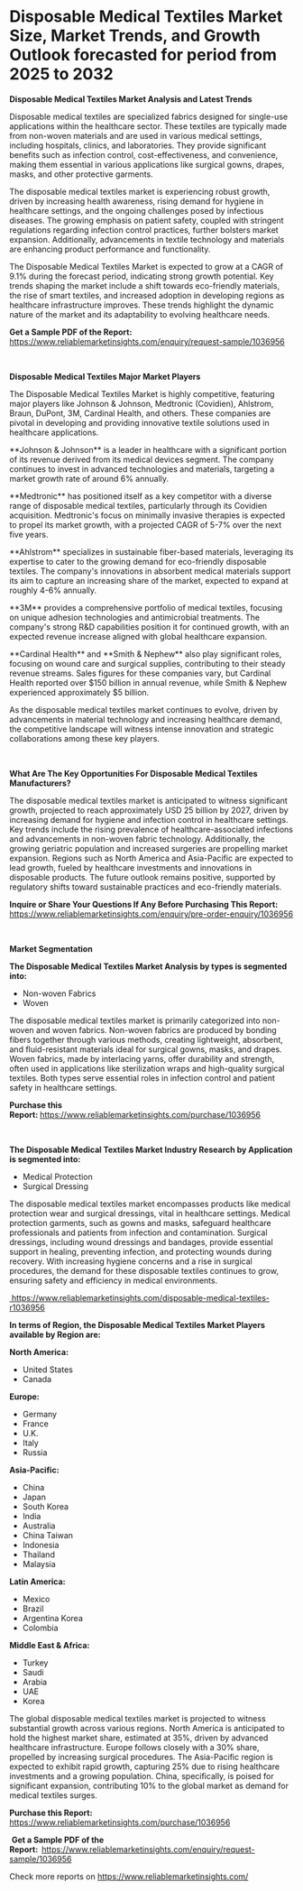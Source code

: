 <p><h1>Disposable Medical Textiles Market Size, Market Trends, and Growth Outlook forecasted for period from 2025 to 2032</h1></p><p><strong>Disposable Medical Textiles Market Analysis and Latest Trends</strong></p>
<p><p>Disposable medical textiles are specialized fabrics designed for single-use applications within the healthcare sector. These textiles are typically made from non-woven materials and are used in various medical settings, including hospitals, clinics, and laboratories. They provide significant benefits such as infection control, cost-effectiveness, and convenience, making them essential in various applications like surgical gowns, drapes, masks, and other protective garments.</p><p>The disposable medical textiles market is experiencing robust growth, driven by increasing health awareness, rising demand for hygiene in healthcare settings, and the ongoing challenges posed by infectious diseases. The growing emphasis on patient safety, coupled with stringent regulations regarding infection control practices, further bolsters market expansion. Additionally, advancements in textile technology and materials are enhancing product performance and functionality.</p><p>The Disposable Medical Textiles Market is expected to grow at a CAGR of 9.1% during the forecast period, indicating strong growth potential. Key trends shaping the market include a shift towards eco-friendly materials, the rise of smart textiles, and increased adoption in developing regions as healthcare infrastructure improves. These trends highlight the dynamic nature of the market and its adaptability to evolving healthcare needs.</p></p>
<p><strong>Get a Sample PDF of the Report:&nbsp;</strong> <a href="https://www.reliablemarketinsights.com/enquiry/request-sample/1036956?utm_campaign=2800&utm_medium=2&utm_source=Github&utm_content=ia&utm_term=03032025&utm_id=disposable-medical-textiles">https://www.reliablemarketinsights.com/enquiry/request-sample/1036956</a></p>
<p>&nbsp;</p>
<p><strong>Disposable Medical Textiles Major Market Players</strong></p>
<p><p>The Disposable Medical Textiles Market is highly competitive, featuring major players like Johnson & Johnson, Medtronic (Covidien), Ahlstrom, Braun, DuPont, 3M, Cardinal Health, and others. These companies are pivotal in developing and providing innovative textile solutions used in healthcare applications.</p><p>**Johnson & Johnson** is a leader in healthcare with a significant portion of its revenue derived from its medical devices segment. The company continues to invest in advanced technologies and materials, targeting a market growth rate of around 6% annually.</p><p>**Medtronic** has positioned itself as a key competitor with a diverse range of disposable medical textiles, particularly through its Covidien acquisition. Medtronic's focus on minimally invasive therapies is expected to propel its market growth, with a projected CAGR of 5-7% over the next five years.</p><p>**Ahlstrom** specializes in sustainable fiber-based materials, leveraging its expertise to cater to the growing demand for eco-friendly disposable textiles. The company's innovations in absorbent medical materials support its aim to capture an increasing share of the market, expected to expand at roughly 4-6% annually.</p><p>**3M** provides a comprehensive portfolio of medical textiles, focusing on unique adhesion technologies and antimicrobial treatments. The company's strong R&D capabilities position it for continued growth, with an expected revenue increase aligned with global healthcare expansion.</p><p>**Cardinal Health** and **Smith & Nephew** also play significant roles, focusing on wound care and surgical supplies, contributing to their steady revenue streams. Sales figures for these companies vary, but Cardinal Health reported over $150 billion in annual revenue, while Smith & Nephew experienced approximately $5 billion.</p><p>As the disposable medical textiles market continues to evolve, driven by advancements in material technology and increasing healthcare demand, the competitive landscape will witness intense innovation and strategic collaborations among these key players.</p></p>
<p>&nbsp;</p>
<p><strong>What Are The Key Opportunities For Disposable Medical Textiles Manufacturers?</strong></p>
<p><p>The disposable medical textiles market is anticipated to witness significant growth, projected to reach approximately USD 25 billion by 2027, driven by increasing demand for hygiene and infection control in healthcare settings. Key trends include the rising prevalence of healthcare-associated infections and advancements in non-woven fabric technology. Additionally, the growing geriatric population and increased surgeries are propelling market expansion. Regions such as North America and Asia-Pacific are expected to lead growth, fueled by healthcare investments and innovations in disposable products. The future outlook remains positive, supported by regulatory shifts toward sustainable practices and eco-friendly materials.</p></p>
<p><strong>Inquire or Share Your Questions If Any Before Purchasing This Report:</strong> <a href="https://www.reliablemarketinsights.com/enquiry/pre-order-enquiry/1036956?utm_campaign=2800&utm_medium=2&utm_source=Github&utm_content=ia&utm_term=03032025&utm_id=disposable-medical-textiles">https://www.reliablemarketinsights.com/enquiry/pre-order-enquiry/1036956</a></p>
<p>&nbsp;</p>
<p><strong>Market Segmentation</strong></p>
<p><strong>The Disposable Medical Textiles Market Analysis by types is segmented into:</strong></p>
<p><ul><li>Non-woven Fabrics</li><li>Woven</li></ul></p>
<p><p>The disposable medical textiles market is primarily categorized into non-woven and woven fabrics. Non-woven fabrics are produced by bonding fibers together through various methods, creating lightweight, absorbent, and fluid-resistant materials ideal for surgical gowns, masks, and drapes. Woven fabrics, made by interlacing yarns, offer durability and strength, often used in applications like sterilization wraps and high-quality surgical textiles. Both types serve essential roles in infection control and patient safety in healthcare settings.</p></p>
<p><strong>Purchase this Report:&nbsp;</strong><a href="https://www.reliablemarketinsights.com/purchase/1036956?utm_campaign=2800&utm_medium=2&utm_source=Github&utm_content=ia&utm_term=03032025&utm_id=disposable-medical-textiles">https://www.reliablemarketinsights.com/purchase/1036956</a></p>
<p>&nbsp;</p>
<p><strong>The Disposable Medical Textiles Market Industry Research by Application is segmented into:</strong></p>
<p><ul><li>Medical Protection</li><li>Surgical Dressing</li></ul></p>
<p><p>The disposable medical textiles market encompasses products like medical protection wear and surgical dressings, vital in healthcare settings. Medical protection garments, such as gowns and masks, safeguard healthcare professionals and patients from infection and contamination. Surgical dressings, including wound dressings and bandages, provide essential support in healing, preventing infection, and protecting wounds during recovery. With increasing hygiene concerns and a rise in surgical procedures, the demand for these disposable textiles continues to grow, ensuring safety and efficiency in medical environments.</p></p>
<p><a href="https://www.reliablemarketinsights.com/disposable-medical-textiles-r1036956?utm_campaign=2800&utm_medium=2&utm_source=Github&utm_content=ia&utm_term=03032025&utm_id=disposable-medical-textiles">&nbsp;https://www.reliablemarketinsights.com/disposable-medical-textiles-r1036956</a></p>
<p><strong>In terms of Region, the Disposable Medical Textiles Market Players available by Region are:</strong></p>
<p>
    <p> <strong> North America: </strong>
        <ul>
            <li>United States</li>
            <li>Canada</li>
        </ul>
        </p> 
    <p> <strong> Europe: </strong>
        <ul>
            <li>Germany</li>
            <li>France</li>
            <li>U.K.</li>
            <li>Italy</li>
            <li>Russia</li>
        </ul>
        </p> 
    <p> <strong> Asia-Pacific: </strong>
        <ul>
            <li>China</li>
            <li>Japan</li>
            <li>South Korea</li>
            <li>India</li>
            <li>Australia</li>
            <li>China Taiwan</li>
            <li>Indonesia</li>
            <li>Thailand</li>
            <li>Malaysia</li>
        </ul>
        </p> 
    <p> <strong> Latin America: </strong>
        <ul>
            <li>Mexico</li>
            <li>Brazil</li>
            <li>Argentina Korea</li>
            <li>Colombia</li>
        </ul>
        </p> 
    <p> <strong> Middle East & Africa: </strong>
        <ul>
            <li>Turkey</li>
            <li>Saudi</li>
            <li>Arabia</li>
            <li>UAE</li>
            <li>Korea</li>
        </ul>
    </p>
    </p>
<p><p>The global disposable medical textiles market is projected to witness substantial growth across various regions. North America is anticipated to hold the highest market share, estimated at 35%, driven by advanced healthcare infrastructure. Europe follows closely with a 30% share, propelled by increasing surgical procedures. The Asia-Pacific region is expected to exhibit rapid growth, capturing 25% due to rising healthcare investments and a growing population. China, specifically, is poised for significant expansion, contributing 10% to the global market as demand for medical textiles surges.</p></p>
<p><strong>Purchase this Report: </strong><a href="https://www.reliablemarketinsights.com/purchase/1036956?utm_campaign=2800&utm_medium=2&utm_source=Github&utm_content=ia&utm_term=03032025&utm_id=disposable-medical-textiles">https://www.reliablemarketinsights.com/purchase/1036956</a></p>
<p>&nbsp;<strong>Get a Sample PDF of the Report:&nbsp;&nbsp;</strong><a href="https://www.reliablemarketinsights.com/enquiry/request-sample/1036956?utm_campaign=2800&utm_medium=2&utm_source=Github&utm_content=ia&utm_term=03032025&utm_id=disposable-medical-textiles">https://www.reliablemarketinsights.com/enquiry/request-sample/1036956</a></p>
<p><strong></strong></p>
<p>Check more reports on <a href="https://www.reliablemarketinsights.com/?utm_campaign=2800&utm_medium=2&utm_source=Github&utm_content=ia&utm_term=03032025&utm_id=disposable-medical-textiles">https://www.reliablemarketinsights.com/</a></p>